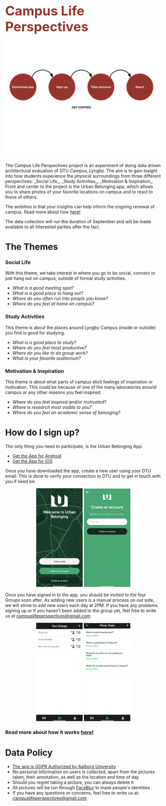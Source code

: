 # <span style="color:#95362D;font-weight:bold;font-size:150%"> Campus Life Perspectives</span>
<p align="center">
<img src="images/LP INFOGRAPHICS.svg">
</p> 
The Campus Life Perspectives project is an experiment of doing data driven architectural evaluation of DTU Campus, Lyngby. The aim is to gain insight into how students experience the physical surroundings from three different perspectives: _Social Life_, _Study Activities_, _Motivation & Inspiration_.
Front and center to the project is the Urban Belonging app, which allows you to share photos of your favorite locations on campus and to react to those of others.

The ambition is that your insights can help inform the ongoing renewal of campus. Read more about how [here!](https://campuslifeperspectives.github.io/About-the-Project/)

The data collection will run the duration of September and will be made available to all interested parties after the fact.

# The Themes

### Social Life
With this theme, we take interest in where you go to be social, connect or just hang out on campus, outside of formal study activities. 

- _What is a good meeting spot?_
- _What is a good place to hang out?_
- _Where do you often run into people you know?_
- _Where do you feel at home on campus?_

### Study Activities
This theme is about the places around Lyngby Campus (inside or outside) you find is good for studying.

- _What is a good place to study?_
- _Where do you feel most productive?_
- _Where do you like to do group work?_
- _What is your favorite auditorium?_    

### Motivation & Inspiration
This theme is about what parts of campus elicit feelings of inspiration or motivation. This could be because of one of the many laboratories around campus or any other reasons you feel inspired.

- _Where do you feel inspired and/or motivated?_
- _Where is research most visible to you?_
- _Where do you feel an academic sense of belonging?_


# How do I sign up?
The only thing you need to participate, is the Urban Belonging App.
- [Get the App for Android](https://play.google.com/store/apps/details?id=com.urbanbelonging.app)
- [Get the App for IOS](https://apps.apple.com/us/app/urban-belonging/id1573456017)

Once you have downloaded the app, create a new user using your DTU email. This is done to verify your connection to DTU and to get in touch with you if need be.

<p align="center">
  <img src="images/Welcome to Urban Belonging.jpg" width="150"> <img src="images/Create an account.jpg" width="150"> 
</p>

Once you have signed in to the app, you should be invited to the four Groups soon after. As adding new users is a manual process on our side, we will strive to add new users each day at 2PM. If you have any problems signing up or if you haven’t been added to the group yet, feel free to write us at <campuslifeperspectives@gmail.com>

<p align="center">  
  <img src="images/Your Groups.jpg" width="150"> <img src="images/Photo Tasks.jpg" width="150"> 
</p>

### Read more about how it works [here!](https://campuslifeperspectives.github.io/More-about-the-App/)

# Data Policy
- [The app is GDPR Authorized by Aalborg University](https://urbanbelonging.com/da?page=5)
- No personal information on users is collected, apart from the pictures taken, their annotation, as well as the location and time of day
- Should you regret taking a picture, you can always delete it
- All pictures will be run through [FaceBlur](https://github.com/guendas/FaceBlur) to mask people's identities
- If you have any questions or concerns, feel free to write us at: <campuslifeperspectives@gmail.com>
